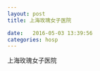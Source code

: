 ```yaml
--- 
layout: post 
title: 上海玫瑰女子医院

date:   2016-05-03 13:39:56 
categories: hosp 
--- 
```

   
上海玫瑰女子医院

